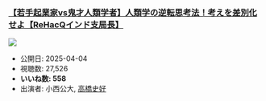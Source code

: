 ### [【若手起業家vs鬼才人類学者】人類学の逆転思考法！考えを差別化せよ【ReHacQインド支局長】](https://www.youtube.com/watch?v=pEPuR7OV6dc)
[![](https://img.youtube.com/vi/pEPuR7OV6dc/sddefault.jpg)](https://www.youtube.com/watch?v=pEPuR7OV6dc)
-   公開日: 2025-04-04
-   視聴数: 27,526
-   **いいね数: 558**
-   出演者: 小西公大, [高橋史好](/rehacq_fan/people/高橋史好 "wikilink")
